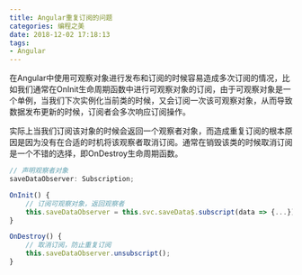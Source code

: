 ```yaml
---
title: Angular重复订阅的问题
categories: 编程之美
date: 2018-12-02 17:18:13
tags:
- Angular
---
```

在Angular中使用可观察对象进行发布和订阅的时候容易造成多次订阅的情况，比如我们通常在OnInit生命周期函数中进行可观察对象的订阅，由于可观察对象是一个单例，当我们下次实例化当前类的时候，又会订阅一次该可观察对象，从而导致数据发布更新的时候，订阅者会多次响应订阅操作。

实际上当我们订阅该对象的时候会返回一个观察者对象，而造成重复订阅的根本原因是因为没有在合适的时机将该观察者取消订阅。通常在销毁该类的时候取消订阅是一个不错的选择，即OnDestroy生命周期函数。

```TypeScript
// 声明观察者对象
saveDataObserver: Subscription;

OnInit() {
    // 订阅可观察对象，返回观察者
    this.saveDataObserver = this.svc.saveData$.subscript(data => {...});
}

OnDestroy() {
    // 取消订阅，防止重复订阅
    this.saveDataObserver.unsubscript();
}
```
